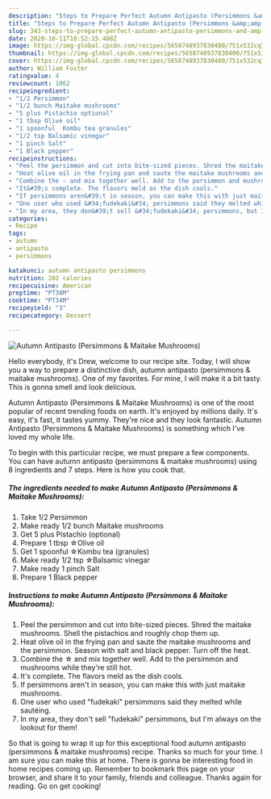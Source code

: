 ```yaml
---
description: "Steps to Prepare Perfect Autumn Antipasto (Persimmons &amp;amp; Maitake Mushrooms)"
title: "Steps to Prepare Perfect Autumn Antipasto (Persimmons &amp;amp; Maitake Mushrooms)"
slug: 343-steps-to-prepare-perfect-autumn-antipasto-persimmons-and-amp-maitake-mushrooms
date: 2020-10-11T18:52:15.408Z
image: https://img-global.cpcdn.com/recipes/5658748937830400/751x532cq70/autumn-antipasto-persimmons-maitake-mushrooms-recipe-main-photo.jpg
thumbnail: https://img-global.cpcdn.com/recipes/5658748937830400/751x532cq70/autumn-antipasto-persimmons-maitake-mushrooms-recipe-main-photo.jpg
cover: https://img-global.cpcdn.com/recipes/5658748937830400/751x532cq70/autumn-antipasto-persimmons-maitake-mushrooms-recipe-main-photo.jpg
author: William Foster
ratingvalue: 4
reviewcount: 1062
recipeingredient:
- "1/2 Persimmon"
- "1/2 bunch Maitake mushrooms"
- "5 plus Pistachio optional"
- "1 tbsp Olive oil"
- "1 spoonful  Kombu tea granules"
- "1/2 tsp Balsamic vinegar"
- "1 pinch Salt"
- "1 Black pepper"
recipeinstructions:
- "Peel the persimmon and cut into bite-sized pieces. Shred the maitake mushrooms. Shell the pistachios and roughly chop them up."
- "Heat olive oil in the frying pan and saute the maitake mushrooms and the persimmon. Season with salt and black pepper. Turn off the heat."
- "Combine the ☆ and mix together well. Add to the persimmon and mushrooms while they&#39;re still hot."
- "It&#39;s complete. The flavors meld as the dish cools."
- "If persimmons aren&#39;t in season, you can make this with just maitake mushrooms."
- "One user who used &#34;fudekaki&#34; persimmons said they melted while sautéing."
- "In my area, they don&#39;t sell &#34;fudekaki&#34; persimmons, but I&#39;m always on the lookout for them!"
categories:
- Recipe
tags:
- autumn
- antipasto
- persimmons

katakunci: autumn antipasto persimmons 
nutrition: 202 calories
recipecuisine: American
preptime: "PT38M"
cooktime: "PT34M"
recipeyield: "3"
recipecategory: Dessert

---
```



![Autumn Antipasto (Persimmons &amp; Maitake Mushrooms)](https://img-global.cpcdn.com/recipes/5658748937830400/751x532cq70/autumn-antipasto-persimmons-maitake-mushrooms-recipe-main-photo.jpg)

Hello everybody, it's Drew, welcome to our recipe site. Today, I will show you a way to prepare a distinctive dish, autumn antipasto (persimmons &amp; maitake mushrooms). One of my favorites. For mine, I will make it a bit tasty. This is gonna smell and look delicious.

Autumn Antipasto (Persimmons &amp; Maitake Mushrooms) is one of the most popular of recent trending foods on earth. It's enjoyed by millions daily. It's easy, it's fast, it tastes yummy. They're nice and they look fantastic. Autumn Antipasto (Persimmons &amp; Maitake Mushrooms) is something which I've loved my whole life.




To begin with this particular recipe, we must prepare a few components. You can have autumn antipasto (persimmons &amp; maitake mushrooms) using 8 ingredients and 7 steps. Here is how you cook that.

<!--inarticleads1-->

##### The ingredients needed to make Autumn Antipasto (Persimmons &amp; Maitake Mushrooms):

1. Take 1/2 Persimmon
1. Make ready 1/2 bunch Maitake mushrooms
1. Get 5 plus Pistachio (optional)
1. Prepare 1 tbsp ☆Olive oil
1. Get 1 spoonful  ☆Kombu tea (granules)
1. Make ready 1/2 tsp ☆Balsamic vinegar
1. Make ready 1 pinch Salt
1. Prepare 1 Black pepper




<!--inarticleads2-->

##### Instructions to make Autumn Antipasto (Persimmons &amp; Maitake Mushrooms):

1. Peel the persimmon and cut into bite-sized pieces. Shred the maitake mushrooms. Shell the pistachios and roughly chop them up.
1. Heat olive oil in the frying pan and saute the maitake mushrooms and the persimmon. Season with salt and black pepper. Turn off the heat.
1. Combine the ☆ and mix together well. Add to the persimmon and mushrooms while they&#39;re still hot.
1. It&#39;s complete. The flavors meld as the dish cools.
1. If persimmons aren&#39;t in season, you can make this with just maitake mushrooms.
1. One user who used &#34;fudekaki&#34; persimmons said they melted while sautéing.
1. In my area, they don&#39;t sell &#34;fudekaki&#34; persimmons, but I&#39;m always on the lookout for them!




So that is going to wrap it up for this exceptional food autumn antipasto (persimmons &amp; maitake mushrooms) recipe. Thanks so much for your time. I am sure you can make this at home. There is gonna be interesting food in home recipes coming up. Remember to bookmark this page on your browser, and share it to your family, friends and colleague. Thanks again for reading. Go on get cooking!
